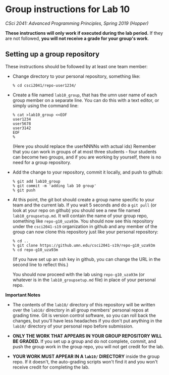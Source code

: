 # Group instructions for Lab 10

*CSci 2041: Advanced Programming Principles, Spring 2019 (Hopper)*

**These instructions will only work if executed during the lab period.**  If they are not followed, **you will not receive a grade for your group's work**.

## Setting up a group repository

These instructions should be followed by at least one team member:

* Change directory to your personal repository, something like:

    ```
    % cd csci2041/repo-user1234/
    ```

* Create a file named `lab10_group`, that has the umn user name of each group member on a separate line.  You can do this with a text editor, or simply using the command line:

    ```
    % cat >lab10_group <<EOF
    user1234
    user5678
    user3142
    EOF
    %
    ```

  (Here you should replace the userNNNNs with actual ids)  Remember that you can work in groups of at most three students - four students can become two groups, and if you are working by yourself, there is no need for a group repository.

* Add the change to your repository, commit it locally, and push to github:

    ```
    % git add lab10_group
    % git commit -m 'adding lab 10 group'
    % git push
    ```

* At this point, the git bot should create a group name specific to your team and the current lab.  If you wait 5 seconds and do a `git pull` (or look at your repo on github) you should see a new file named `lab10_groupsetup.md`.  It will contain the name of your group repo, something like `repo-g10_uza93m`.  You should now see this repository under the `csci2041-s19` organization in github and any member of the group can now clone this repository just like your personal repository:

    ```
    % cd ..
    % git clone https://github.umn.edu/csci2041-s19/repo-g10_uza93m
    % cd repo-g10_uza93m
    ```

   (If you have set up an ssh key in github, you can change the URL in the second line to reflect this.)

   You should now proceed with the lab using `repo-g10_uza93m` (or whatever is in the `lab10_groupsetup.md` file) in place of your personal repo.


**Important Notes**
* The contents of the `lab10/` directory of this repository will be written over the `lab10/` directory in all group members' personal repos at grading time.  Git is version control software, so you can roll back the changes, but you'll have less headaches if you don't put anything in the `lab10/` directory of your personal repo before submission.

* **ONLY THE WORK THAT APPEARS IN YOUR GROUP REPOSITORY WILL BE GRADED.** If you set up a group and do not complete, commit, and push the group work in the group repo, you will not get credit for the lab.

* **YOUR WORK MUST APPEAR IN A `lab10/` DIRECTORY** inside the group repo.  If it doesn't, the auto-grading scripts won't find it and you won't receive credit for completing the lab.

